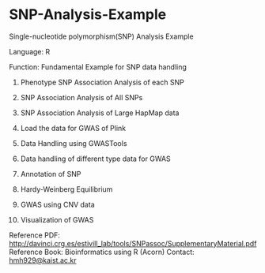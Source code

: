 # SNP-Analysis-Example
Single-nucleotide polymorphism(SNP) Analysis Example 

Language: R

Function: Fundamental Example for SNP data handling

1. Phenotype SNP Association Analysis of each SNP

2. SNP Association Analysis of All SNPs

3. SNP Association Analysis of Large HapMap data

4. Load the data for GWAS of Plink

5. Data Handling using GWASTools

6. Data handling of different type data for GWAS

7. Annotation of SNP

8. Hardy-Weinberg Equilibrium

9. GWAS using CNV data

10. Visualization of GWAS

Reference PDF: http://davinci.crg.es/estivill_lab/tools/SNPassoc/SupplementaryMaterial.pdf
Reference Book: Bioinformatics using R (Acorn)
Contact: hmh929@kaist.ac.kr
